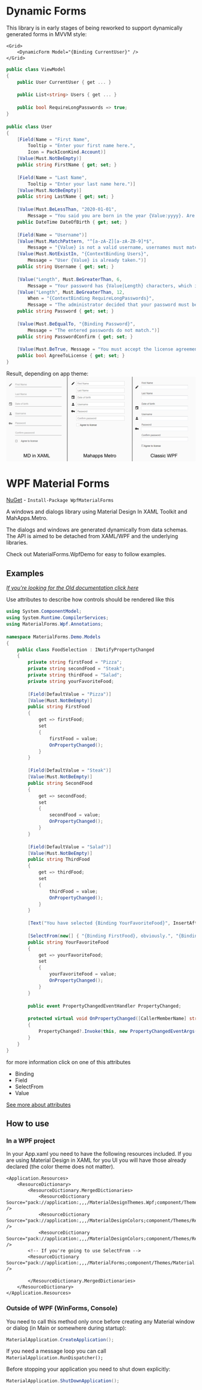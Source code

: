 # Dynamic Forms

This library is in early stages of being reworked to support dynamically generated forms in MVVM style:

```xaml
<Grid>
    <DynamicForm Model="{Binding CurrentUser}" />
</Grid>
```

```cs
public class ViewModel
{
    public User CurrentUser { get ... }
    
    public List<string> Users { get ... }
    
    public bool RequireLongPasswords => true;
}

public class User
{
    [Field(Name = "First Name",
        Tooltip = "Enter your first name here.",
        Icon = PackIconKind.Account)]
    [Value(Must.NotBeEmpty)]
    public string FirstName { get; set; }

    [Field(Name = "Last Name",
        Tooltip = "Enter your last name here.")]
    [Value(Must.NotBeEmpty)]
    public string LastName { get; set; }

    [Value(Must.BeLessThan, "2020-01-01",
        Message = "You said you are born in the year {Value:yyyy}. Are you really from the future?")]
    public DateTime DateOfBirth { get; set; }

    [Field(Name = "Username")]
    [Value(Must.MatchPattern, "^[a-zA-Z][a-zA-Z0-9]*$",
        Message = "{Value} is not a valid username, usernames must match pattern {Argument}.")]
    [Value(Must.NotExistIn, "{ContextBinding Users}",
        Message = "User {Value} is already taken.")]
    public string Username { get; set; }

    [Value("Length", Must.BeGreaterThan, 6,
        Message = "Your password has {Value|Length} characters, which is less than the required {Argument}.")]
    [Value("Length", Must.BeGreaterThan, 12,
        When = "{ContextBinding RequireLongPasswords}",
        Message = "The administrator decided that your password must be really long!")]
    public string Password { get; set; }

    [Value(Must.BeEqualTo, "{Binding Password}",
        Message = "The entered passwords do not match.")]
    public string PasswordConfirm { get; set; }

    [Value(Must.BeTrue, Message = "You must accept the license agreement.")]
    public bool AgreeToLicense { get; set; }
}
```

Result, depending on app theme:
![user](https://github.com/EdonGashi/WpfMaterialForms/blob/master/doc/user.png)

# WPF Material Forms

[NuGet](https://www.nuget.org/packages/WpfMaterialForms) - ```Install-Package WpfMaterialForms```

A windows and dialogs library using Material Design In XAML Toolkit and MahApps.Metro.

The dialogs and windows are generated dynamically from data schemas. The API is aimed to be detached from XAML/WPF and the underlying libraries.

Check out MaterialForms.WpfDemo for easy to follow examples.

## Examples

*[If you're looking for the Old documentation click here](https://github.com/redbaty/WpfMaterialForms/blob/master/OLDDOCS.md)*

Use attributes to describe how controls should be rendered like this

```csharp
using System.ComponentModel;
using System.Runtime.CompilerServices;
using MaterialForms.Wpf.Annotations;

namespace MaterialForms.Demo.Models
{
    public class FoodSelection : INotifyPropertyChanged
    {
        private string firstFood = "Pizza";
        private string secondFood = "Steak";
        private string thirdFood = "Salad";
        private string yourFavoriteFood;

        [Field(DefaultValue = "Pizza")]
        [Value(Must.NotBeEmpty)]
        public string FirstFood
        {
            get => firstFood;
            set
            {
                firstFood = value;
                OnPropertyChanged();
            }
        }

        [Field(DefaultValue = "Steak")]
        [Value(Must.NotBeEmpty)]
        public string SecondFood
        {
            get => secondFood;
            set
            {
                secondFood = value;
                OnPropertyChanged();
            }
        }

        [Field(DefaultValue = "Salad")]
        [Value(Must.NotBeEmpty)]
        public string ThirdFood
        {
            get => thirdFood;
            set
            {
                thirdFood = value;
                OnPropertyChanged();
            }
        }

        [Text("You have selected {Binding YourFavoriteFood}", InsertAfter = true)]

        [SelectFrom(new[] { "{Binding FirstFood}, obviously.", "{Binding SecondFood} is best!", "I love {Binding ThirdFood}" })]
        public string YourFavoriteFood
        {
            get => yourFavoriteFood;
            set
            {
                yourFavoriteFood = value;
                OnPropertyChanged();
            }
        }

        public event PropertyChangedEventHandler PropertyChanged;

        protected virtual void OnPropertyChanged([CallerMemberName] string propertyName = null)
        {
            PropertyChanged?.Invoke(this, new PropertyChangedEventArgs(propertyName));
        }
    }
}
```

for more information click on one of this attributes
* Binding
* Field
* SelectFrom
* Value


[See more about attributes](https://github.com/redbaty/WpfMaterialForms/wiki/Attributes)

## How to use
### In a WPF project

In your App.xaml you need to have the following resources included. If you are using Material Design in XAML for you UI you will have those already declared (the color theme does not matter).
```xaml
<Application.Resources>
    <ResourceDictionary>
        <ResourceDictionary.MergedDictionaries>
            <ResourceDictionary Source="pack://application:,,,/MaterialDesignThemes.Wpf;component/Themes/MaterialDesignTheme.Light.xaml" />
            <ResourceDictionary Source="pack://application:,,,/MaterialDesignColors;component/Themes/Recommended/Primary/MaterialDesignColor.Blue.xaml" />
            <ResourceDictionary Source="pack://application:,,,/MaterialDesignColors;component/Themes/Recommended/Accent/MaterialDesignColor.Yellow.xaml" />
	    <!-- If you're going to use SelectFrom -->
	    <ResourceDictionary Source="pack://application:,,,/MaterialForms;component/Themes/Material.xaml" />
	    
        </ResourceDictionary.MergedDictionaries>
    </ResourceDictionary>
</Application.Resources>
```

### Outside of WPF (WinForms, Console)
You need to call this method only once before creating any Material window or dialog (in Main or somewhere during startup):
```cs
MaterialApplication.CreateApplication();
```

If you need a message loop you can call ```MaterialApplication.RunDispatcher();```

Before stopping your application you need to shut down explicitly:
```cs
MaterialApplication.ShutDownApplication();
```
